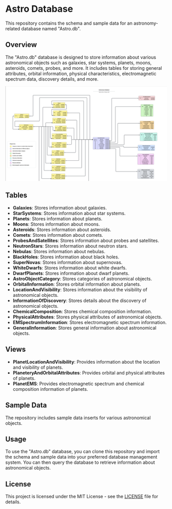 # Astro Database

This repository contains the schema and sample data for an astronomy-related database named "Astro.db".

## Overview

The "Astro.db" database is designed to store information about various astronomical objects such as galaxies, star systems, planets, moons, asteroids, comets, probes, and more. It includes tables for storing general attributes, orbital information, physical characteristics, electromagnetic spectrum data, discovery details, and more.

![](https://github.com/suthidesilva/Astronomy-database-SQL/blob/main/Astro%20DB.png)

## Tables

- **Galaxies**: Stores information about galaxies.
- **StarSystems**: Stores information about star systems.
- **Planets**: Stores information about planets.
- **Moons**: Stores information about moons.
- **Asteroids**: Stores information about asteroids.
- **Comets**: Stores information about comets.
- **ProbesAndSatellites**: Stores information about probes and satellites.
- **NeutronStars**: Stores information about neutron stars.
- **Nebulas**: Stores information about nebulas.
- **BlackHoles**: Stores information about black holes.
- **SuperNovas**: Stores information about supernovas.
- **WhiteDwarfs**: Stores information about white dwarfs.
- **DwarfPlanets**: Stores information about dwarf planets.
- **AstroObjectCategory**: Stores categories of astronomical objects.
- **OrbitalInformation**: Stores orbital information about planets.
- **LocationAndVisibility**: Stores information about the visibility of astronomical objects.
- **InformationOfDiscovery**: Stores details about the discovery of astronomical objects.
- **ChemicalComposition**: Stores chemical composition information.
- **PhysicalAttributes**: Stores physical attributes of astronomical objects.
- **EMSpectrumInformation**: Stores electromagnetic spectrum information.
- **GeneralInformation**: Stores general information about astronomical objects.

## Views

- **PlanetLocationAndVisibility**: Provides information about the location and visibility of planets.
- **PlaneteryAndOrbitalAttributes**: Provides orbital and physical attributes of planets.
- **PlanetEMS**: Provides electromagnetic spectrum and chemical composition information of planets.

## Sample Data

The repository includes sample data inserts for various astronomical objects.

## Usage

To use the "Astro.db" database, you can clone this repository and import the schema and sample data into your preferred database management system. You can then query the database to retrieve information about astronomical objects.

## License

This project is licensed under the MIT License - see the [LICENSE](LICENSE) file for details.
